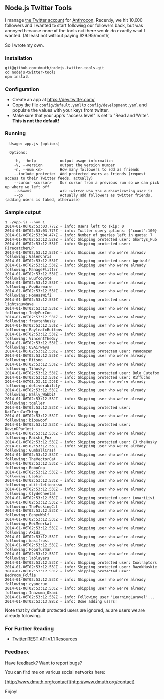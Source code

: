 ## Node.js Twitter Tools

I manage [the Twitter account](http://twitter.com/Anthrocon) for [Anthrocon](http://www.anthrocon.org/).
Recently, we hit 10,000 followers and I wanted to start following our followers back, but was annoyed 
because none of the tools out there would do exactly what I wanted.  (At least not without paying $29.95/month)

So I wrote my own.


### Installation

    git@github.com:dmuth/nodejs-twitter-tools.git
    cd nodejs-twitter-tools
    npm install


### Configuration

- Create an app at https://dev.twitter.com/
- Copy the file `config/default.yaml` to `config/development.yaml` 
	and populate the values with your keys from twitter.
- Make sure that your app's "access level" is set to "Read and Write".  
	**This is not the default!**


### Running

````
  Usage: app.js [options]

  Options:

    -h, --help           output usage information
    -V, --version        output the version number
    -n, --num <n>        How many followers to add as friends
    --include_protected  Add protected users as friends (request access to their Twitter feeds, actually)
    --cursor <cursor>    Our cursor from a previous run so we can pick up where we left off
    --whoami             Ask Twitter who the authenticating user is
    --go                 Actually add followers as twitter friends. (adding users is faked, otherwise)
````

### Sample output

````
$ ./app.js --num 1
2014-01-06T02:53:03.772Z - info: Users left to skip: 0
2014-01-06T02:53:03.775Z - info: Twitter query options: {"count":100}
2014-01-06T02:53:04.474Z - info: Number of queries left in quota: 7
2014-01-06T02:53:12.529Z - info: Skipping protected user: Shortys_Pub
2014-01-06T02:53:12.530Z - info: Skipping protected user: FirecatcherLP
2014-01-06T02:53:12.530Z - info: Skipping user who we're already following: GalenChris
2014-01-06T02:53:12.530Z - info: Skipping protected user: Agriwulf
2014-01-06T02:53:12.530Z - info: Skipping user who we're already following: ManageFlitter
2014-01-06T02:53:12.530Z - info: Skipping user who we're already following: wuufcoyote
2014-01-06T02:53:12.530Z - info: Skipping user who we're already following: PopBarware
2014-01-06T02:53:12.530Z - info: Skipping user who we're already following: PomHasWifi
2014-01-06T02:53:12.530Z - info: Skipping protected user: lightsguydave
2014-01-06T02:53:12.530Z - info: Skipping user who we're already following: IndyFurCon
2014-01-06T02:53:12.530Z - info: Skipping user who we're already following: fraytehhusky
2014-01-06T02:53:12.530Z - info: Skipping user who we're already following: BayleafxButtons
2014-01-06T02:53:12.530Z - info: Skipping user who we're already following: VincentTheGuy
2014-01-06T02:53:12.530Z - info: Skipping user who we're already following: USAirways
2014-01-06T02:53:12.530Z - info: Skipping protected user: randomzen
2014-01-06T02:53:12.530Z - info: Skipping user who we're already following: Riismo
2014-01-06T02:53:12.530Z - info: Skipping user who we're already following: Tihusky
2014-01-06T02:53:12.530Z - info: Skipping protected user: Bolo_Cutefox
2014-01-06T02:53:12.530Z - info: Skipping protected user: Riffuchs
2014-01-06T02:53:12.530Z - info: Skipping user who we're already following: deliverability
2014-01-06T02:53:12.531Z - info: Skipping user who we're already following: Wally_Wabbit
2014-01-06T02:53:12.531Z - info: Skipping user who we're already following: tgeller
2014-01-06T02:53:12.531Z - info: Skipping protected user: DatTaruCatThing
2014-01-06T02:53:12.531Z - info: Skipping user who we're already following: bioswoof
2014-01-06T02:53:12.531Z - info: Skipping protected user: DevinDParlett
2014-01-06T02:53:12.531Z - info: Skipping user who we're already following: Raishi_Fox
2014-01-06T02:53:12.531Z - info: Skipping protected user: CJ_theHusky
2014-01-06T02:53:12.531Z - info: Skipping user who we're already following: GumballCrash
2014-01-06T02:53:12.531Z - info: Skipping user who we're already following: TheVectorCat
2014-01-06T02:53:12.531Z - info: Skipping user who we're already following: RoboCop
2014-01-06T02:53:12.531Z - info: Skipping user who we're already following: Laphin
2014-01-06T02:53:12.531Z - info: Skipping user who we're already following: xLittleLionessx
2014-01-06T02:53:12.531Z - info: Skipping user who we're already following: ClydeCheetah
2014-01-06T02:53:12.531Z - info: Skipping protected user: LunariLivi
2014-01-06T02:53:12.531Z - info: Skipping user who we're already following: TheFuckingCat
2014-01-06T02:53:12.531Z - info: Skipping user who we're already following: EenyuWolf
2014-01-06T02:53:12.531Z - info: Skipping user who we're already following: ReiMeerkat
2014-01-06T02:53:12.531Z - info: Skipping user who we're already following: Akida__
2014-01-06T02:53:12.531Z - info: Skipping user who we're already following: kasifrost
2014-01-06T02:53:12.531Z - info: Skipping user who we're already following: Popufurman
2014-01-06T02:53:12.531Z - info: Skipping user who we're already following: lablayers
2014-01-06T02:53:12.531Z - info: Skipping protected user: Coolraptors
2014-01-06T02:53:12.531Z - info: Skipping protected user: RazokHuskie
2014-01-06T02:53:12.531Z - info: Skipping protected user: Bedroom_Folfie
2014-01-06T02:53:12.531Z - info: Skipping user who we're already following: cyancrux
2014-01-06T02:53:12.531Z - info: Skipping user who we're already following: Inazuma_Okami
2014-01-06T02:53:12.532Z - info: Following user 'LearningLaravel'...
2014-01-06T02:53:13.887Z - info: Done adding users!
````

Note that by default protected users are ignored, as are users we are already following.


### For Further Reading
- [Twitter REST API v1.1 Resources](https://dev.twitter.com/docs/api/1.1)


### Feedback

Have feedback?  Want to report bugs?

You can find me on various social networks here:

[http://www.dmuth.org/contact](http://www.dmuth.org/contact)

Enjoy!



